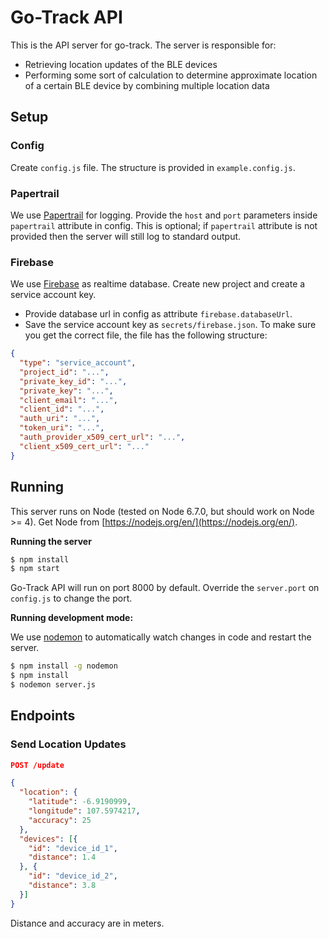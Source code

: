 # Go-Track API

This is the API server for go-track. The server is responsible for:

- Retrieving location updates of the BLE devices
- Performing some sort of calculation to determine approximate location of a certain BLE device by combining multiple location data

## Setup

### Config

Create `config.js` file. The structure is provided in `example.config.js`.

### Papertrail

We use [Papertrail](https://papertrailapp.com) for logging. Provide the `host` and `port` parameters inside `papertrail` attribute in config. This is optional; if `papertrail` attribute is not provided then the server will still log to standard output. 

### Firebase

We use [Firebase](https://firebase.google.com/) as realtime database. Create new project and create a service account key.

- Provide database url in config as attribute `firebase.databaseUrl`.
- Save the service account key as `secrets/firebase.json`. To make sure you get the correct file, the file has the following structure:

```json
{
  "type": "service_account",
  "project_id": "...",
  "private_key_id": "...",
  "private_key": "...",
  "client_email": "...",
  "client_id": "...",
  "auth_uri": "...",
  "token_uri": "...",
  "auth_provider_x509_cert_url": "...",
  "client_x509_cert_url": "..."
}
```

## Running

This server runs on Node (tested on Node 6.7.0, but should work on Node >= 4). Get Node from [https://nodejs.org/en/](https://nodejs.org/en/).

**Running the server**


```bash
$ npm install
$ npm start
```

Go-Track API will run on port 8000 by default. Override the `server.port` on `config.js` to change the port. 

**Running development mode:**

We use [nodemon](https://www.npmjs.com/package/nodemon) to automatically watch changes in code and restart the server.

```bash
$ npm install -g nodemon
$ npm install
$ nodemon server.js
```

## Endpoints

### Send Location Updates

```json
POST /update

{
  "location": {
    "latitude": -6.9190999,
    "longitude": 107.5974217,
    "accuracy": 25
  },
  "devices": [{
    "id": "device_id_1",
    "distance": 1.4
  }, {
  	"id": "device_id_2",
  	"distance": 3.8
  }]
}
```

Distance and accuracy are in meters.
